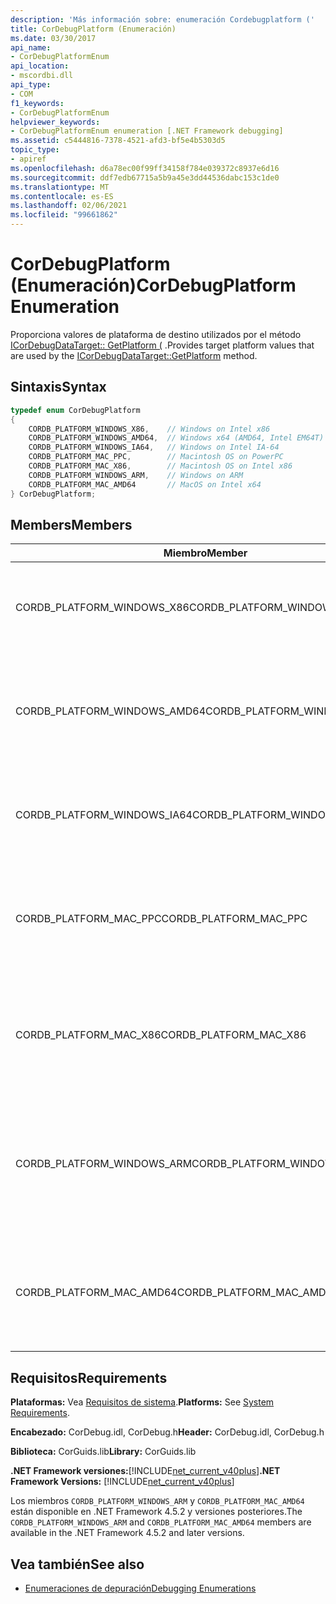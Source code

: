 ```yaml
---
description: 'Más información sobre: enumeración Cordebugplatform ('
title: CorDebugPlatform (Enumeración)
ms.date: 03/30/2017
api_name:
- CorDebugPlatformEnum
api_location:
- mscordbi.dll
api_type:
- COM
f1_keywords:
- CorDebugPlatformEnum
helpviewer_keywords:
- CorDebugPlatformEnum enumeration [.NET Framework debugging]
ms.assetid: c5444816-7378-4521-afd3-bf5e4b5303d5
topic_type:
- apiref
ms.openlocfilehash: d6a78ec00f99ff34158f784e039372c8937e6d16
ms.sourcegitcommit: ddf7edb67715a5b9a45e3dd44536dabc153c1de0
ms.translationtype: MT
ms.contentlocale: es-ES
ms.lasthandoff: 02/06/2021
ms.locfileid: "99661862"
---
```

# <a name="cordebugplatform-enumeration"></a><span data-ttu-id="c1a62-103">CorDebugPlatform (Enumeración)</span><span class="sxs-lookup"><span data-stu-id="c1a62-103">CorDebugPlatform Enumeration</span></span>

<span data-ttu-id="c1a62-104">Proporciona valores de plataforma de destino utilizados por el método [ICorDebugDataTarget:: GetPlatform (](icordebugdatatarget-getplatform-method.md) .</span><span class="sxs-lookup"><span data-stu-id="c1a62-104">Provides target platform values that are used by the [ICorDebugDataTarget::GetPlatform](icordebugdatatarget-getplatform-method.md) method.</span></span>  
  
## <a name="syntax"></a><span data-ttu-id="c1a62-105">Sintaxis</span><span class="sxs-lookup"><span data-stu-id="c1a62-105">Syntax</span></span>  
  
```cpp  
typedef enum CorDebugPlatform  
{  
    CORDB_PLATFORM_WINDOWS_X86,    // Windows on Intel x86  
    CORDB_PLATFORM_WINDOWS_AMD64,  // Windows x64 (AMD64, Intel EM64T)  
    CORDB_PLATFORM_WINDOWS_IA64,   // Windows on Intel IA-64  
    CORDB_PLATFORM_MAC_PPC,        // Macintosh OS on PowerPC  
    CORDB_PLATFORM_MAC_X86,        // Macintosh OS on Intel x86  
    CORDB_PLATFORM_WINDOWS_ARM,    // Windows on ARM  
    CORDB_PLATFORM_MAC_AMD64       // MacOS on Intel x64  
} CorDebugPlatform;  
```  
  
## <a name="members"></a><span data-ttu-id="c1a62-106">Members</span><span class="sxs-lookup"><span data-stu-id="c1a62-106">Members</span></span>  
  
|<span data-ttu-id="c1a62-107">Miembro</span><span class="sxs-lookup"><span data-stu-id="c1a62-107">Member</span></span>|<span data-ttu-id="c1a62-108">Descripción</span><span class="sxs-lookup"><span data-stu-id="c1a62-108">Description</span></span>|  
|------------|-----------------|  
|<span data-ttu-id="c1a62-109">CORDB_PLATFORM_WINDOWS_X86</span><span class="sxs-lookup"><span data-stu-id="c1a62-109">CORDB_PLATFORM_WINDOWS_X86</span></span>|<span data-ttu-id="c1a62-110">La plataforma de destino es Windows ejecutándose en hardware Intel x86.</span><span class="sxs-lookup"><span data-stu-id="c1a62-110">The target platform is Windows running on Intel x86 hardware.</span></span>|  
|<span data-ttu-id="c1a62-111">CORDB_PLATFORM_WINDOWS_AMD64</span><span class="sxs-lookup"><span data-stu-id="c1a62-111">CORDB_PLATFORM_WINDOWS_AMD64</span></span>|<span data-ttu-id="c1a62-112">La plataforma de destino es Windows de 64 bits ejecutándose en hardware AMD64 o Intel EM64T.</span><span class="sxs-lookup"><span data-stu-id="c1a62-112">The target platform is 64 bit Windows running on AMD64 or Intel EM64T hardware.</span></span>|  
|<span data-ttu-id="c1a62-113">CORDB_PLATFORM_WINDOWS_IA64</span><span class="sxs-lookup"><span data-stu-id="c1a62-113">CORDB_PLATFORM_WINDOWS_IA64</span></span>|<span data-ttu-id="c1a62-114">La plataforma de destino es Windows de 32 bits ejecutándose en hardware IA-64.</span><span class="sxs-lookup"><span data-stu-id="c1a62-114">The target platform is 32 bit Windows running on Intel IA-64 hardware.</span></span>|  
|<span data-ttu-id="c1a62-115">CORDB_PLATFORM_MAC_PPC</span><span class="sxs-lookup"><span data-stu-id="c1a62-115">CORDB_PLATFORM_MAC_PPC</span></span>|<span data-ttu-id="c1a62-116">La plataforma de destino es el sistema operativo Macintosh que se ejecuta en hardware PowerPC.</span><span class="sxs-lookup"><span data-stu-id="c1a62-116">The target platform is the Macintosh operating system running on PowerPC hardware.</span></span>|  
|<span data-ttu-id="c1a62-117">CORDB_PLATFORM_MAC_X86</span><span class="sxs-lookup"><span data-stu-id="c1a62-117">CORDB_PLATFORM_MAC_X86</span></span>|<span data-ttu-id="c1a62-118">La plataforma de destino es el sistema operativo Macintosh que se ejecuta en hardware Intel x86.</span><span class="sxs-lookup"><span data-stu-id="c1a62-118">The target platform is the Macintosh operating system running on Intel x86 hardware.</span></span>|  
|<span data-ttu-id="c1a62-119">CORDB_PLATFORM_WINDOWS_ARM</span><span class="sxs-lookup"><span data-stu-id="c1a62-119">CORDB_PLATFORM_WINDOWS_ARM</span></span>|<span data-ttu-id="c1a62-120">La plataforma de destino es el sistema operativo Macintosh que se ejecuta en hardware ARM de Windows.</span><span class="sxs-lookup"><span data-stu-id="c1a62-120">The target platform is the Macintosh operating system running on Windows ARM hardware.</span></span>|  
|<span data-ttu-id="c1a62-121">CORDB_PLATFORM_MAC_AMD64</span><span class="sxs-lookup"><span data-stu-id="c1a62-121">CORDB_PLATFORM_MAC_AMD64</span></span>|<span data-ttu-id="c1a62-122">La plataforma de destino es el sistema operativo Macintosh que se ejecuta en hardware AMD64.</span><span class="sxs-lookup"><span data-stu-id="c1a62-122">The target platform is the Macintosh operating system running on AMD64 hardware.</span></span>|  
  
## <a name="requirements"></a><span data-ttu-id="c1a62-123">Requisitos</span><span class="sxs-lookup"><span data-stu-id="c1a62-123">Requirements</span></span>  

 <span data-ttu-id="c1a62-124">**Plataformas:** Vea [Requisitos de sistema](../../get-started/system-requirements.md).</span><span class="sxs-lookup"><span data-stu-id="c1a62-124">**Platforms:** See [System Requirements](../../get-started/system-requirements.md).</span></span>  
  
 <span data-ttu-id="c1a62-125">**Encabezado:** CorDebug.idl, CorDebug.h</span><span class="sxs-lookup"><span data-stu-id="c1a62-125">**Header:** CorDebug.idl, CorDebug.h</span></span>  
  
 <span data-ttu-id="c1a62-126">**Biblioteca:** CorGuids.lib</span><span class="sxs-lookup"><span data-stu-id="c1a62-126">**Library:** CorGuids.lib</span></span>  
  
 <span data-ttu-id="c1a62-127">**.NET Framework versiones:**[!INCLUDE[net_current_v40plus](../../../../includes/net-current-v40plus-md.md)]</span><span class="sxs-lookup"><span data-stu-id="c1a62-127">**.NET Framework Versions:** [!INCLUDE[net_current_v40plus](../../../../includes/net-current-v40plus-md.md)]</span></span>  
  
 <span data-ttu-id="c1a62-128">Los miembros `CORDB_PLATFORM_WINDOWS_ARM` y `CORDB_PLATFORM_MAC_AMD64` están disponible en .NET Framework 4.5.2 y versiones posteriores.</span><span class="sxs-lookup"><span data-stu-id="c1a62-128">The `CORDB_PLATFORM_WINDOWS_ARM` and `CORDB_PLATFORM_MAC_AMD64` members are available in the .NET Framework 4.5.2 and later versions.</span></span>  
  
## <a name="see-also"></a><span data-ttu-id="c1a62-129">Vea también</span><span class="sxs-lookup"><span data-stu-id="c1a62-129">See also</span></span>

- [<span data-ttu-id="c1a62-130">Enumeraciones de depuración</span><span class="sxs-lookup"><span data-stu-id="c1a62-130">Debugging Enumerations</span></span>](debugging-enumerations.md)
